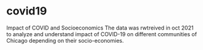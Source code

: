 # covid19
Impact of COVID and Socioeconomics
The data was rwtreived in oct 2021 to analyze and understand impact of COVID-19 on different communities of Chicago depending on their socio-economies.
